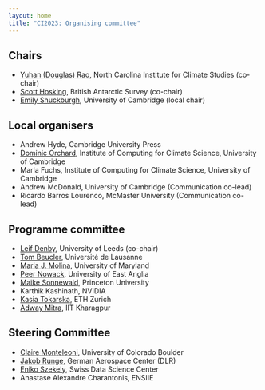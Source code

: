 ```yaml
---
layout: home
title: "CI2023: Organising committee"
---
```


## Chairs
- [Yuhan (Douglas) Rao](https://ncics.org/people/douglas-rao/), North Carolina Institute for Climate Studies (co-chair)
- [Scott Hosking](https://scotthosking.com/), British Antarctic Survey (co-chair)
- [Emily Shuckburgh](https://www.cst.cam.ac.uk/people/efs20), University of Cambridge (local chair)

## Local organisers

- Andrew Hyde, Cambridge University Press
- [Dominic Orchard](https://dorchard.github.io/), Institute of Computing for Climate Science, University of Cambridge
- Marla Fuchs, Institute of Computing for Climate Science, University of Cambridge
- Andrew McDonald, University of Cambridge (Communication co-lead)
- Ricardo Barros Lourenco, McMaster University (Communication co-lead)

## Programme committee

- [Leif Denby](https://leif.denby.eu/), University of Leeds (co-chair)
- [Tom Beucler](https://wp.unil.ch/dawn/), Université de Lausanne
- [Maria J. Molina](https://mariajmolina.github.io/), University of Maryland
- [Peer Nowack](https://research-portal.uea.ac.uk/en/persons/peer-nowack), University of East Anglia
- [Maike Sonnewald](https://msonnewald.com/), Princeton University
- Karthik Kashinath, NVIDIA
- [Kasia Tokarska](kasiatokarska.com), ETH Zurich
- [Adway Mitra](https://sites.google.com/site/adwayresearch/?pli=1), IIT Kharagpur

## Steering Committee
- [Claire Monteleoni](), University of Colorado Boulder
- [Jakob Runge](https://climateinformaticslab.com/about/), German Aerospace Center (DLR)
- [Eniko Szekely](https://eszekely.github.io/), Swiss Data Science Center
- Anastase Alexandre Charantonis, ENSIIE
